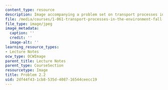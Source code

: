 ```yaml
---
content_type: resource
description: Image accompanying a problem set on transport processes in the environment.
file: /media/courses/1-061-transport-processes-in-the-environment-fall-2008/2df44f431cb8535d408716544ceecc19_Prob2.jpg
file_type: image/jpeg
image_metadata:
  caption: ''
  credit: ''
  image-alt: ''
learning_resource_types:
- Lecture Notes
ocw_type: OCWImage
parent_title: Lecture Notes
parent_type: CourseSection
resourcetype: Image
title: Problem 2.2
uid: 2df44f43-1cb8-535d-4087-16544ceecc19
---
```

